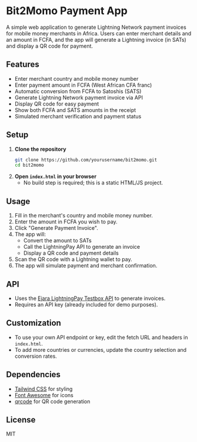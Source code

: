 # Bit2Momo Payment App

A simple web application to generate Lightning Network payment invoices for mobile money merchants in Africa. Users can enter merchant details and an amount in FCFA, and the app will generate a Lightning invoice (in SATs) and display a QR code for payment.

## Features
- Enter merchant country and mobile money number
- Enter payment amount in FCFA (West African CFA franc)
- Automatic conversion from FCFA to Satoshis (SATS)
- Generate Lightning Network payment invoice via API
- Display QR code for easy payment
- Show both FCFA and SATS amounts in the receipt
- Simulated merchant verification and payment status

## Setup
1. **Clone the repository**
   ```bash
   git clone https://github.com/yourusername/bit2momo.git
   cd bit2momo
   ```
2. **Open `index.html` in your browser**
   - No build step is required; this is a static HTML/JS project.

## Usage
1. Fill in the merchant's country and mobile money number.
2. Enter the amount in FCFA you wish to pay.
3. Click "Generate Payment Invoice".
4. The app will:
   - Convert the amount to SATs
   - Call the LightningPay API to generate an invoice
   - Display a QR code and payment details
5. Scan the QR code with a Lightning wallet to pay.
6. The app will simulate payment and merchant confirmation.

## API
- Uses the [Ejara LightningPay Testbox API](https://lightningpay-testbox.ejaraapis.xyz/api/v1/invoices) to generate invoices.
- Requires an API key (already included for demo purposes).

## Customization
- To use your own API endpoint or key, edit the fetch URL and headers in `index.html`.
- To add more countries or currencies, update the country selection and conversion rates.

## Dependencies
- [Tailwind CSS](https://tailwindcss.com/) for styling
- [Font Awesome](https://fontawesome.com/) for icons
- [qrcode](https://github.com/soldair/node-qrcode) for QR code generation

## License
MIT 